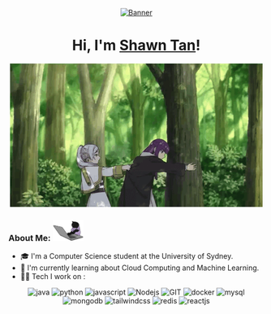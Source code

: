 <p align="center">
  <a href="https://www.433200.xyz">
    <img src="https://count.getloli.com/get/@:USYDShawnTan?theme=rule34" alt="Banner">
  </a>
</p>

<h1 align="center">Hi, I'm <a href="https://www.433200.xyz">Shawn Tan</a>!</h1>

<p align="center">
  <a href="https://www.433200.xyz">
    <img src="img/1.gif" alt="Banner">
  </a>
</p>

### About Me: <img src="img/2.webp" width="60" />

- 🎓 I'm a Computer Science student at the University of Sydney.
- 🌱 I'm currently learning about Cloud Computing and Machine Learning.
- 🧑‍💻 Tech I work on :

<p align="center">
      <img src="https://www.vectorlogo.zone/logos/java/java-icon.svg" alt="java" width="60" height="60"/> 
      <img src="https://www.vectorlogo.zone/logos/python/python-icon.svg" alt="python" width="60" height="60"/> 
      <img src="https://www.vectorlogo.zone/logos/javascript/javascript-icon.svg" alt="javascript" width="60" height="60"/> 
      <img src="https://www.vectorlogo.zone/logos/nodejs/nodejs-icon.svg" alt="Nodejs" width="60" height="60"/>
      <img src="https://www.vectorlogo.zone/logos/git-scm/git-scm-icon.svg" alt="GIT" width="60" height="60"/> 
      <img src="https://www.vectorlogo.zone/logos/docker/docker-official.svg" alt="docker" width="60" height="60"/>
      <img src="https://www.vectorlogo.zone/logos/mysql/mysql-icon.svg" alt="mysql" width="60" height="60"/>
      <img src="https://www.vectorlogo.zone/logos/mongodb/mongodb-icon.svg" alt="mongodb" width="60" height="60"/>
      <img src="https://www.vectorlogo.zone/logos/tailwindcss/tailwindcss-icon.svg" alt="tailwindcss" width="60" height="60"/>
      <img src="https://www.vectorlogo.zone/logos/redis/redis-icon.svg" alt="redis" width="60" height="60"/>
      <img src="https://www.vectorlogo.zone/logos/reactjs/reactjs-icon.svg" alt="reactjs" width="60" height="60"/>
</p>
